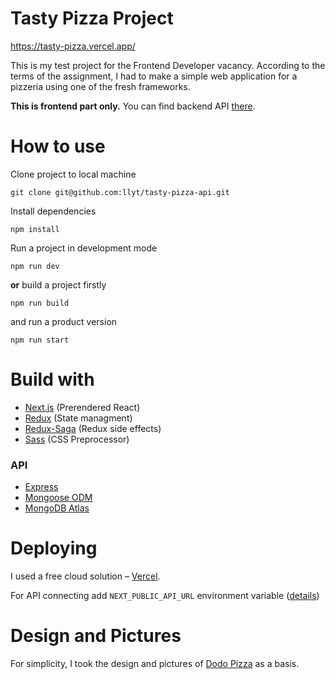 # Tasty Pizza Project

https://tasty-pizza.vercel.app/

This is my test project for the Frontend Developer vacancy. According to the terms of the assignment, I had to make a simple web application for a pizzeria using one of the fresh frameworks.

**This is frontend part only.** You can find backend API [there](https://github.com/llyt/tasty-pizza-api).

# How to use

Clone project to local machine
```
git clone git@github.com:llyt/tasty-pizza-api.git
```

Install dependencies
```
npm install
```

Run a project in development mode
```
npm run dev
```

**or** build a project firstly
```
npm run build
```

and run a product version
```
npm run start
```

# Build with

- [Next.js](https://github.com/vercel/next.js) (Prerendered React)
- [Redux](https://github.com/reduxjs/redux) (State managment)
- [Redux-Saga](https://github.com/redux-saga/redux-saga/) (Redux side effects)
- [Sass](https://sass-lang.com/) (CSS Preprocessor)
### API
- [Express](https://github.com/expressjs/express)
- [Mongoose ODM](https://github.com/Automattic/mongoose)
- [MongoDB Atlas](https://www.mongodb.com/)

# Deploying

I used a free cloud solution – [Vercel](https://vercel.com/).

For API connecting add `NEXT_PUBLIC_API_URL` environment variable ([details](https://nextjs.org/docs/api-reference/next.config.js/environment-variables))

# Design and Pictures

For simplicity, I took the design and pictures of [Dodo Pizza](https://dodopizza.ru/) as a basis.